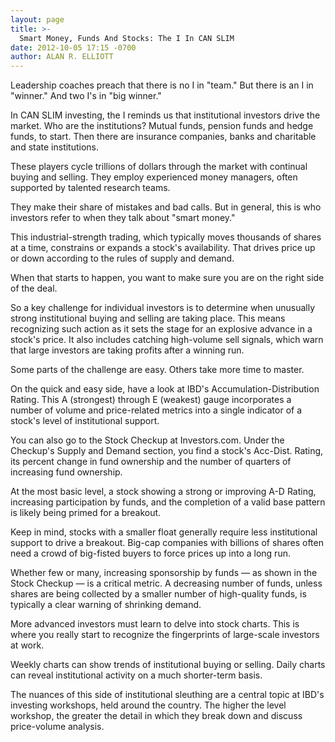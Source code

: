 ```yaml
---
layout: page
title: >-
  Smart Money, Funds And Stocks: The I In CAN SLIM
date: 2012-10-05 17:15 -0700
author: ALAN R. ELLIOTT
---
```





Leadership coaches preach that there is no I in "team." But there is an I in "winner." And two I's in "big winner."


In CAN SLIM investing, the I reminds us that institutional investors drive the market. Who are the institutions? Mutual funds, pension funds and hedge funds, to start. Then there are insurance companies, banks and charitable and state institutions.


These players cycle trillions of dollars through the market with continual buying and selling. They employ experienced money managers, often supported by talented research teams.


They make their share of mistakes and bad calls. But in general, this is who investors refer to when they talk about "smart money."


This industrial-strength trading, which typically moves thousands of shares at a time, constrains or expands a stock's availability. That drives price up or down according to the rules of supply and demand.


When that starts to happen, you want to make sure you are on the right side of the deal.


So a key challenge for individual investors is to determine when unusually strong institutional buying and selling are taking place. This means recognizing such action as it sets the stage for an explosive advance in a stock's price. It also includes catching high-volume sell signals, which warn that large investors are taking profits after a winning run.


Some parts of the challenge are easy. Others take more time to master.


On the quick and easy side, have a look at IBD's Accumulation-Distribution Rating. This A (strongest) through E (weakest) gauge incorporates a number of volume and price-related metrics into a single indicator of a stock's level of institutional support.


You can also go to the Stock Checkup at Investors.com. Under the Checkup's Supply and Demand section, you find a stock's Acc-Dist. Rating, its percent change in fund ownership and the number of quarters of increasing fund ownership.


At the most basic level, a stock showing a strong or improving A-D Rating, increasing participation by funds, and the completion of a valid base pattern is likely being primed for a breakout.


Keep in mind, stocks with a smaller float generally require less institutional support to drive a breakout. Big-cap companies with billions of shares often need a crowd of big-fisted buyers to force prices up into a long run.


Whether few or many, increasing sponsorship by funds — as shown in the Stock Checkup — is a critical metric. A decreasing number of funds, unless shares are being collected by a smaller number of high-quality funds, is typically a clear warning of shrinking demand.


More advanced investors must learn to delve into stock charts. This is where you really start to recognize the fingerprints of large-scale investors at work.


Weekly charts can show trends of institutional buying or selling. Daily charts can reveal institutional activity on a much shorter-term basis.


The nuances of this side of institutional sleuthing are a central topic at IBD's investing workshops, held around the country. The higher the level workshop, the greater the detail in which they break down and discuss price-volume analysis.




